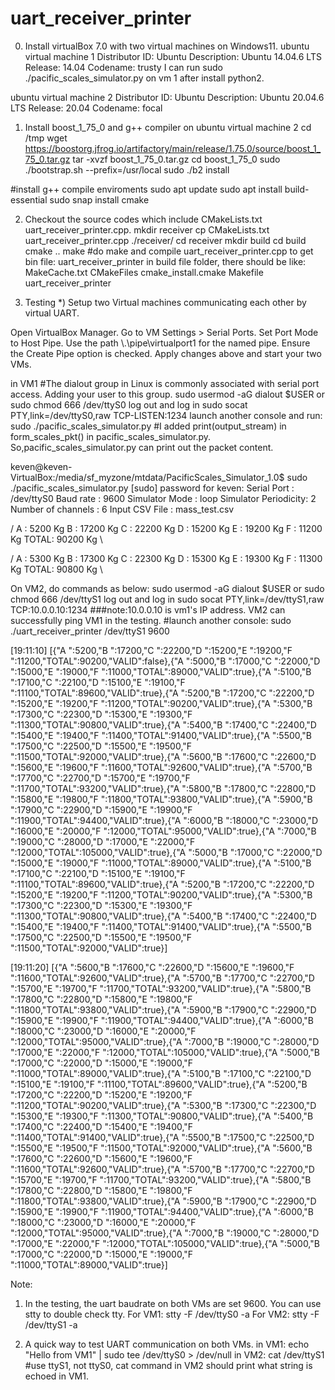 # uart_receiver_printer

0) Install virtualBox 7.0 with two virtual machines on Windows11. 
ubuntu virtual machine 1
Distributor ID:	Ubuntu
Description:	Ubuntu 14.04.6 LTS
Release:	14.04
Codename:	trusty
I can run sudo ./pacific_scales_simulator.py on vm 1 after install python2. 

ubuntu virtual machine 2
Distributor ID:	Ubuntu
Description:	Ubuntu 20.04.6 LTS
Release:	20.04
Codename:	focal

1) Install boost_1_75_0 and g++ compiler on ubuntu virtual machine 2
cd /tmp
wget https://boostorg.jfrog.io/artifactory/main/release/1.75.0/source/boost_1_75_0.tar.gz
tar -xvzf boost_1_75_0.tar.gz
cd boost_1_75_0
sudo ./bootstrap.sh --prefix=/usr/local
sudo ./b2 install

#install g++ compile enviroments
sudo apt update
sudo apt install build-essential
sudo snap install cmake

2) Checkout the source codes which include CMakeLists.txt  uart_receiver_printer.cpp.
mkdir receiver
cp CMakeLists.txt  uart_receiver_printer.cpp ./receiver/
cd receiver
mkdir build
cd build
cmake ..
make 
#do make and compile uart_receiver_printer.cpp to get bin file: uart_receiver_printer
in build file folder, there should be like: MakeCache.txt  CMakeFiles  cmake_install.cmake  Makefile  uart_receiver_printer

3) Testing
*) Setup two Virtual machines communicating each other by virtual UART.

Open VirtualBox Manager.
Go to VM Settings > Serial Ports.
Set Port Mode to Host Pipe.
Use the path \\.\pipe\virtualport1 for the named pipe.
Ensure the Create Pipe option is checked.
Apply changes above and start your two VMs.

in VM1
#The dialout group in Linux is commonly associated with serial port access. Adding your user to this group.
sudo usermod -aG dialout $USER or sudo chmod 666 /dev/ttyS0
log out and log in
sudo socat PTY,link=/dev/ttyS0,raw TCP-LISTEN:1234
launch another console and run:
sudo ./pacific_scales_simulator.py
#I added print(output_stream) in form_scales_pkt() in pacific_scales_simulator.py. So,pacific_scales_simulator.py can print out the packet content. 

keven@keven-VirtualBox:/media/sf_myzone/mtdata/PacificScales_Simulator_1.0$ sudo ./pacific_scales_simulator.py
[sudo] password for keven: 
Serial Port          : /dev/ttyS0
Baud rate            : 9600
Simulator Mode       : loop
Simulator Periodicity: 2
Number of channels   : 6
Input CSV File       : mass_test.csv

/
A    :   5200 Kg
B    :  17200 Kg
C    :  22200 Kg
D    :  15200 Kg
E    :  19200 Kg
F    :  11200 Kg
TOTAL:  90200 Kg
\

/
A    :   5300 Kg
B    :  17300 Kg
C    :  22300 Kg
D    :  15300 Kg
E    :  19300 Kg
F    :  11300 Kg
TOTAL:  90800 Kg
\


On VM2, do commands as below:
sudo usermod -aG dialout $USER or sudo chmod 666 /dev/ttyS1
log out and log in
sudo socat PTY,link=/dev/ttyS1,raw TCP:10.0.0.10:1234   ###note:10.0.0.10 is vm1's IP address. VM2 can successfully ping VM1 in the testing.
#launch another console:
sudo ./uart_receiver_printer /dev/ttyS1 9600

[19:11:10] [{"A    ":5200,"B    ":17200,"C    ":22200,"D    ":15200,"E    ":19200,"F    ":11200,"TOTAL":90200,"VALID":false},{"A    ":5000,"B    ":17000,"C    ":22000,"D    ":15000,"E    ":19000,"F    ":11000,"TOTAL":89000,"VALID":true},{"A    ":5100,"B    ":17100,"C    ":22100,"D    ":15100,"E    ":19100,"F    ":11100,"TOTAL":89600,"VALID":true},{"A    ":5200,"B    ":17200,"C    ":22200,"D    ":15200,"E    ":19200,"F    ":11200,"TOTAL":90200,"VALID":true},{"A    ":5300,"B    ":17300,"C    ":22300,"D    ":15300,"E    ":19300,"F    ":11300,"TOTAL":90800,"VALID":true},{"A    ":5400,"B    ":17400,"C    ":22400,"D    ":15400,"E    ":19400,"F    ":11400,"TOTAL":91400,"VALID":true},{"A    ":5500,"B    ":17500,"C    ":22500,"D    ":15500,"E    ":19500,"F    ":11500,"TOTAL":92000,"VALID":true},{"A    ":5600,"B    ":17600,"C    ":22600,"D    ":15600,"E    ":19600,"F    ":11600,"TOTAL":92600,"VALID":true},{"A    ":5700,"B    ":17700,"C    ":22700,"D    ":15700,"E    ":19700,"F    ":11700,"TOTAL":93200,"VALID":true},{"A    ":5800,"B    ":17800,"C    ":22800,"D    ":15800,"E    ":19800,"F    ":11800,"TOTAL":93800,"VALID":true},{"A    ":5900,"B    ":17900,"C    ":22900,"D    ":15900,"E    ":19900,"F    ":11900,"TOTAL":94400,"VALID":true},{"A    ":6000,"B    ":18000,"C    ":23000,"D    ":16000,"E    ":20000,"F    ":12000,"TOTAL":95000,"VALID":true},{"A    ":7000,"B    ":19000,"C    ":28000,"D    ":17000,"E    ":22000,"F    ":12000,"TOTAL":105000,"VALID":true},{"A    ":5000,"B    ":17000,"C    ":22000,"D    ":15000,"E    ":19000,"F    ":11000,"TOTAL":89000,"VALID":true},{"A    ":5100,"B    ":17100,"C    ":22100,"D    ":15100,"E    ":19100,"F    ":11100,"TOTAL":89600,"VALID":true},{"A    ":5200,"B    ":17200,"C    ":22200,"D    ":15200,"E    ":19200,"F    ":11200,"TOTAL":90200,"VALID":true},{"A    ":5300,"B    ":17300,"C    ":22300,"D    ":15300,"E    ":19300,"F    ":11300,"TOTAL":90800,"VALID":true},{"A    ":5400,"B    ":17400,"C    ":22400,"D    ":15400,"E    ":19400,"F    ":11400,"TOTAL":91400,"VALID":true},{"A    ":5500,"B    ":17500,"C    ":22500,"D    ":15500,"E    ":19500,"F    ":11500,"TOTAL":92000,"VALID":true}]

[19:11:20] [{"A    ":5600,"B    ":17600,"C    ":22600,"D    ":15600,"E    ":19600,"F    ":11600,"TOTAL":92600,"VALID":true},{"A    ":5700,"B    ":17700,"C    ":22700,"D    ":15700,"E    ":19700,"F    ":11700,"TOTAL":93200,"VALID":true},{"A    ":5800,"B    ":17800,"C    ":22800,"D    ":15800,"E    ":19800,"F    ":11800,"TOTAL":93800,"VALID":true},{"A    ":5900,"B    ":17900,"C    ":22900,"D    ":15900,"E    ":19900,"F    ":11900,"TOTAL":94400,"VALID":true},{"A    ":6000,"B    ":18000,"C    ":23000,"D    ":16000,"E    ":20000,"F    ":12000,"TOTAL":95000,"VALID":true},{"A    ":7000,"B    ":19000,"C    ":28000,"D    ":17000,"E    ":22000,"F    ":12000,"TOTAL":105000,"VALID":true},{"A    ":5000,"B    ":17000,"C    ":22000,"D    ":15000,"E    ":19000,"F    ":11000,"TOTAL":89000,"VALID":true},{"A    ":5100,"B    ":17100,"C    ":22100,"D    ":15100,"E    ":19100,"F    ":11100,"TOTAL":89600,"VALID":true},{"A    ":5200,"B    ":17200,"C    ":22200,"D    ":15200,"E    ":19200,"F    ":11200,"TOTAL":90200,"VALID":true},{"A    ":5300,"B    ":17300,"C    ":22300,"D    ":15300,"E    ":19300,"F    ":11300,"TOTAL":90800,"VALID":true},{"A    ":5400,"B    ":17400,"C    ":22400,"D    ":15400,"E    ":19400,"F    ":11400,"TOTAL":91400,"VALID":true},{"A    ":5500,"B    ":17500,"C    ":22500,"D    ":15500,"E    ":19500,"F    ":11500,"TOTAL":92000,"VALID":true},{"A    ":5600,"B    ":17600,"C    ":22600,"D    ":15600,"E    ":19600,"F    ":11600,"TOTAL":92600,"VALID":true},{"A    ":5700,"B    ":17700,"C    ":22700,"D    ":15700,"E    ":19700,"F    ":11700,"TOTAL":93200,"VALID":true},{"A    ":5800,"B    ":17800,"C    ":22800,"D    ":15800,"E    ":19800,"F    ":11800,"TOTAL":93800,"VALID":true},{"A    ":5900,"B    ":17900,"C    ":22900,"D    ":15900,"E    ":19900,"F    ":11900,"TOTAL":94400,"VALID":true},{"A    ":6000,"B    ":18000,"C    ":23000,"D    ":16000,"E    ":20000,"F    ":12000,"TOTAL":95000,"VALID":true},{"A    ":7000,"B    ":19000,"C    ":28000,"D    ":17000,"E    ":22000,"F    ":12000,"TOTAL":105000,"VALID":true},{"A    ":5000,"B    ":17000,"C    ":22000,"D    ":15000,"E    ":19000,"F    ":11000,"TOTAL":89000,"VALID":true}]


Note: 
1) In the testing, the uart baudrate on both VMs are set 9600. You can use stty to double check tty.
For VM1: stty -F /dev/ttyS0 -a
For VM2: stty -F /dev/ttyS1 -a

2) A quick way to test UART communication on both VMs.
in VM1: 
echo "Hello from VM1" | sudo tee /dev/ttyS0 > /dev/null
in VM2: 
cat /dev/ttyS1
#use ttyS1, not ttyS0, cat command in VM2 should print what string is echoed in VM1.


